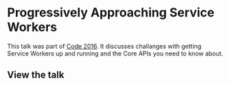 # Progressively Approaching Service Workers

This talk was part of [Code 2016](http://webdirections.org/code16/speakers/marcos-caceres.html). It discusses challanges with getting Service Workers up and running and the Core APIs you need to know about.

## View the talk

